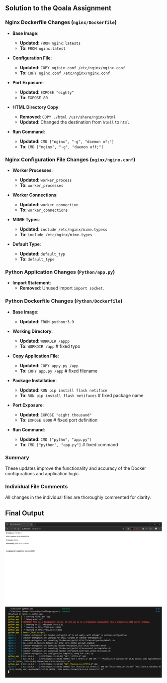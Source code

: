 ## Solution to the Qoala Assignment

### Nginx Dockerfile Changes (`nginx/Dockerfile`)
- **Base Image**: 
  - **Updated**: `FROM nginx:latests` 
  - **To**: `FROM nginx:latest`
  
- **Configuration File**: 
  - **Updated**: `COPY nginix.conf /etc/nginx/nginx.conf`
  - **To**: `COPY nginx.conf /etc/nginx/nginx.conf`
  
- **Port Exposure**: 
  - **Updated**: `EXPOSE "eighty"`
  - **To**: `EXPOSE 80`

- **HTML Directory Copy**: 
  - **Removed**: `COPY ./html /usr/share/nginx/html`
  - **Updated**: Changed the destination from `htmll` to `html`.

- **Run Command**: 
  - **Updated**: `CMD ["nginx", "-g", "daemon of;"]`
  - **To**: `CMD ["nginx", "-g", "daemon off;"]`

### Nginx Configuration File Changes (`nginx/nginx.conf`)
- **Worker Processes**: 
  - **Updated**: `worker_process` 
  - **To**: `worker_processes`

- **Worker Connections**: 
  - **Updated**: `worker_connection`
  - **To**: `worker_connections`

- **MIME Types**: 
  - **Updated**: `include /etc/nginx/mime.typess`
  - **To**: `include /etc/nginx/mime.types`

- **Default Type**: 
  - **Updated**: `default_typ`
  - **To**: `default_type`

### Python Application Changes (`Python/app.py`)
- **Import Statement**: 
  - **Removed**: Unused import `import socket`.

### Python Dockerfile Changes (`Python/Dockerfile`)
- **Base Image**: 
  - **Updated**: `FROM python:3.9`
  
- **Working Directory**: 
  - **Updated**: `WORKDIR /appp`
  - **To**: `WORKDIR /app` # fixed typo

- **Copy Application File**: 
  - **Updated**: `COPY appy.py /app`
  - **To**: `COPY app.py /app` # fixed filename

- **Package Installation**: 
  - **Updated**: `RUN pip install flask netiface`
  - **To**: `RUN pip install flask netifaces` # fixed package name

- **Port Exposure**: 
  - **Updated**: `EXPOSE "eight thousand"`
  - **To**: `EXPOSE 8000` # fixed port definition

- **Run Command**: 
  - **Updated**: `CMD ["pythn", "app.py"]`
  - **To**: `CMD ["python", "app.py"]` # fixed command

### Summary
These updates improve the functionality and accuracy of the Docker configurations and application logic.

### Individual File Comments
All changes in the individual files are thoroughly commented for clarity. 

## Final Output

![Application Running](./RunningAppn.png)
![Logs](./logs.png)
